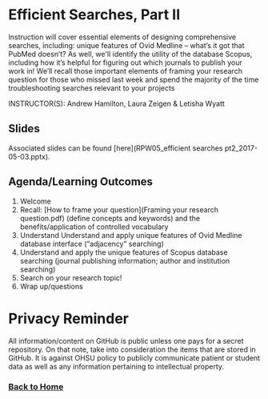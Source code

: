 # Efficient Searches, Part II

Instruction will cover essential elements of designing comprehensive searches, including: unique features of Ovid Medline – what’s it got that PubMed doesn’t? As well, we'll identify the utility of the database Scopus, including how it’s helpful for figuring out which journals to publish your work in! We’ll recall those important elements of framing your research question for those who missed last week and spend the majority of the time troubleshooting searches relevant to your projects 

INSTRUCTOR(S): Andrew Hamilton, Laura Zeigen & Letisha Wyatt 

## Slides 
Associated slides can be found [here](RPW05_efficient searches pt2_2017-05-03.pptx).

## Agenda/Learning Outcomes

1.	Welcome
2.	Recall: [How to frame your question](Framing your research question.pdf) (define concepts and keywords) and the benefits/application of controlled vocabulary
3.	Understand Understand and apply unique features of Ovid Medline database interface (“adjacency” searching)
4.	Understand and apply the unique features of Scopus database searching (journal publishing information; author and institution searching)
5.	Search on your research topic!
6.  Wrap up/questions

# Privacy Reminder
All information/content on GitHub is public unless one pays for a secret repository. On that note, take into consideration the items that are stored in GitHub. It is against OHSU policy to publicly communicate patient or student data as well as any information pertaining to intellectual property.

### [Back to Home](../index)
